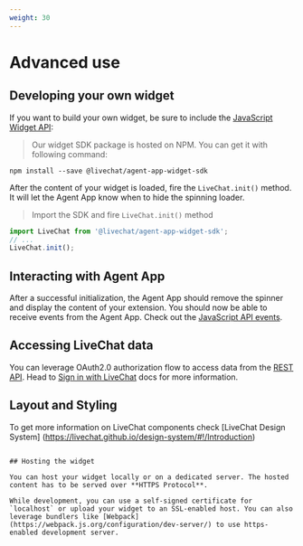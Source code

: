 ```yaml
---
weight: 30
---
```


# Advanced use

## Developing your own widget

If you want to build your own widget, be sure to include the [JavaScript Widget API](#javascript-widgets-api):

> Our widget SDK package is hosted on NPM. You can get it with following command:

```
npm install --save @livechat/agent-app-widget-sdk
```

After the content of your widget is loaded, fire the `LiveChat.init()` method. It will let the Agent App know when to hide the spinning loader.

> Import the SDK and fire `LiveChat.init()` method

```js
import LiveChat from '@livechat/agent-app-widget-sdk';
// ...
LiveChat.init();
```

## Interacting with Agent App

After a successful initialization, the Agent App should remove the spinner and display the content of your extension. You should now be able to receive events from the Agent App. Check out the [JavaScript API events](#events).

## Accessing LiveChat data

You can leverage OAuth2.0 authorization flow to access data from the [REST API](/beta-docs/rest-api). Head to [Sign in with LiveChat](/beta-docs/sign-in-with-livechat) docs for more information.

## Layout and Styling

To get more information on LiveChat components check [LiveChat Design System] (https://livechat.github.io/design-system/#!/Introduction)

```

## Hosting the widget

You can host your widget locally or on a dedicated server. The hosted content has to be served over **HTTPS Protocol**. 

While development, you can use a self-signed certificate for `localhost` or upload your widget to an SSL-enabled host. You can also leverage bundlers like [Webpack](https://webpack.js.org/configuration/dev-server/) to use https-enabled development server.